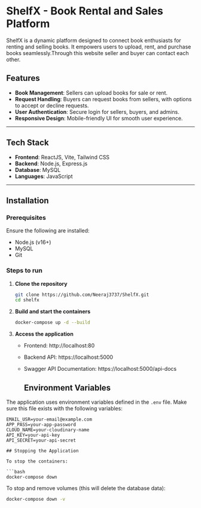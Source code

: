 # ShelfX - Book Rental and Sales Platform

ShelfX is a dynamic platform designed to connect book enthusiasts for renting and selling books. It empowers users to upload, rent, and purchase books seamlessly.Through this website seller and buyer can contact each other.

## Features

- **Book Management**: Sellers can upload books for sale or rent.
- **Request Handling**: Buyers can request books from sellers, with options to accept or decline requests.
- **User Authentication**: Secure login for sellers, buyers, and admins.
- **Responsive Design**: Mobile-friendly UI for smooth user experience.

---

## Tech Stack

- **Frontend**: ReactJS, Vite, Tailwind CSS
- **Backend**: Node.js, Express.js
- **Database**: MySQL
- **Languages**: JavaScript

---

## Installation

### Prerequisites
Ensure the following are installed:
- Node.js (v16+)
- MySQL
- Git

### Steps to run 

1. **Clone the repository**
   ```bash
   git clone https://github.com/Neeraj3737/ShelfX.git
   cd shelfx
   ```

2. **Build and start the containers**
   ```bash
   docker-compose up -d --build
   ```

3. **Access the application**
   - Frontend: http://localhost:80
   - Backend API: https://localhost:5000
   - Swagger API Documentation: https://localhost:5000/api-docs
  
     ## Environment Variables

The application uses environment variables defined in the `.env` file. Make sure this file exists with the following variables:

```
EMAIL_USR=your-email@example.com
APP_PASS=your-app-password
CLOUD_NAME=your-cloudinary-name
API_KEY=your-api-key
API_SECRET=your-api-secret

## Stopping the Application

To stop the containers:

```bash
docker-compose down
```

To stop and remove volumes (this will delete the database data):

```bash
docker-compose down -v
```
